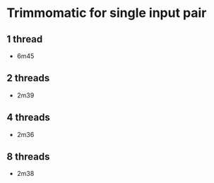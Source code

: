 # Trimmomatic for single input pair

## 1 thread

* 6m45

## 2 threads

* 2m39

## 4 threads

* 2m36

## 8 threads

* 2m38
